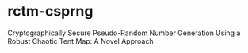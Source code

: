 # rctm-csprng
Cryptographically Secure Pseudo-Random Number Generation Using a Robust Chaotic Tent Map: A Novel Approach
